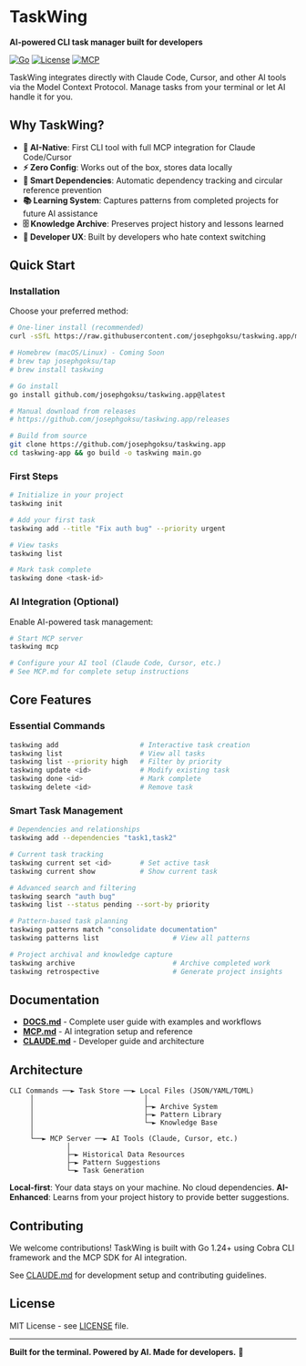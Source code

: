 # TaskWing

**AI-powered CLI task manager built for developers**

[![Go](https://img.shields.io/badge/Go-1.24+-blue.svg)](https://golang.org)
[![License](https://img.shields.io/badge/License-MIT-green.svg)](LICENSE)
[![MCP](https://img.shields.io/badge/MCP-Compatible-purple.svg)](https://modelcontextprotocol.io)

TaskWing integrates directly with Claude Code, Cursor, and other AI tools via the Model Context Protocol. Manage tasks from your terminal or let AI handle it for you.

## Why TaskWing?

- **🤖 AI-Native**: First CLI tool with full MCP integration for Claude Code/Cursor
- **⚡ Zero Config**: Works out of the box, stores data locally
- **🔗 Smart Dependencies**: Automatic dependency tracking and circular reference prevention
- **📚 Learning System**: Captures patterns from completed projects for future AI assistance
- **🗄️ Knowledge Archive**: Preserves project history and lessons learned
- **🚀 Developer UX**: Built by developers who hate context switching

## Quick Start

### Installation

Choose your preferred method:

```bash
# One-liner install (recommended)
curl -sSfL https://raw.githubusercontent.com/josephgoksu/taskwing.app/main/install.sh | sh

# Homebrew (macOS/Linux) - Coming Soon
# brew tap josephgoksu/tap
# brew install taskwing

# Go install
go install github.com/josephgoksu/taskwing.app@latest

# Manual download from releases
# https://github.com/josephgoksu/taskwing.app/releases

# Build from source
git clone https://github.com/josephgoksu/taskwing.app
cd taskwing-app && go build -o taskwing main.go
```

### First Steps

```bash
# Initialize in your project
taskwing init

# Add your first task
taskwing add --title "Fix auth bug" --priority urgent

# View tasks
taskwing list

# Mark task complete
taskwing done <task-id>
```

### AI Integration (Optional)

Enable AI-powered task management:

```bash
# Start MCP server
taskwing mcp

# Configure your AI tool (Claude Code, Cursor, etc.)
# See MCP.md for complete setup instructions
```

## Core Features

### Essential Commands

```bash
taskwing add                    # Interactive task creation
taskwing list                   # View all tasks
taskwing list --priority high   # Filter by priority
taskwing update <id>            # Modify existing task
taskwing done <id>              # Mark complete
taskwing delete <id>            # Remove task
```

### Smart Task Management

```bash
# Dependencies and relationships
taskwing add --dependencies "task1,task2"

# Current task tracking
taskwing current set <id>       # Set active task
taskwing current show           # Show current task

# Advanced search and filtering
taskwing search "auth bug"
taskwing list --status pending --sort-by priority

# Pattern-based task planning
taskwing patterns match "consolidate documentation"
taskwing patterns list                  # View all patterns

# Project archival and knowledge capture
taskwing archive                        # Archive completed work
taskwing retrospective                  # Generate project insights
```

## Documentation

- **[DOCS.md](DOCS.md)** - Complete user guide with examples and workflows
- **[MCP.md](MCP.md)** - AI integration setup and reference
- **[CLAUDE.md](CLAUDE.md)** - Developer guide and architecture

## Architecture

```
CLI Commands ──► Task Store ──► Local Files (JSON/YAML/TOML)
     │                           │
     │                           ├─► Archive System
     │                           ├─► Pattern Library
     │                           └─► Knowledge Base
     │
     └──► MCP Server ──► AI Tools (Claude, Cursor, etc.)
              │
              ├─► Historical Data Resources
              ├─► Pattern Suggestions
              └─► Task Generation
```

**Local-first**: Your data stays on your machine. No cloud dependencies.
**AI-Enhanced**: Learns from your project history to provide better suggestions.

## Contributing

We welcome contributions! TaskWing is built with Go 1.24+ using Cobra CLI framework and the MCP SDK for AI integration.

See [CLAUDE.md](CLAUDE.md) for development setup and contributing guidelines.

## License

MIT License - see [LICENSE](LICENSE) file.

---

**Built for the terminal. Powered by AI. Made for developers.** 🚀
